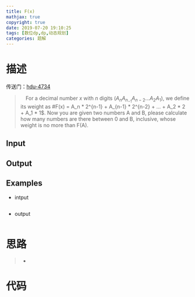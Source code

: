 ```yaml
---
title: F(x)
mathjax: true
copyright: true
date: 2019-07-20 19:10:25
tags: [数位dp,dp,动态规划]
categories: 题解
---
```

# 描述
传送门：[hdu-4734](http://acm.hdu.edu.cn/showproblem.php?pid=4734)

>&emsp;For a decimal number $x$ with $n$ digits $(A_nA_n_{-1}A_{n-2} ... A_2A_1)$, we define its weight as #F(x) = A_n * 2^{n-1} + A_{n-1} * 2^{n-2} + ... + A_2 * 2 + A_1 * 1$. Now you are given two numbers A and B, please calculate how many numbers are there between 0 and B, inclusive, whose weight is no more than F(A).

<!--more-->
## Input
>

## Output
>

## Examples
* intput
```c++

```
* output
```c++

```

# 思路
>* 

# 代码
```c++

```
